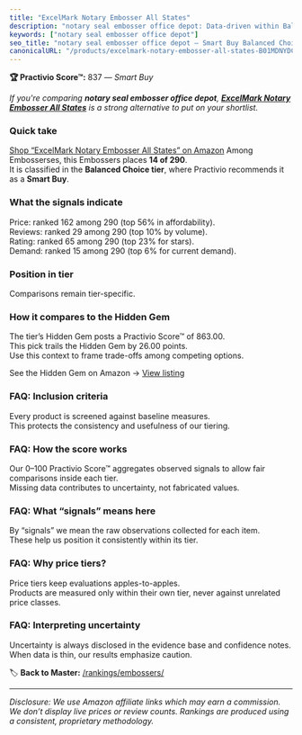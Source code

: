 ```yaml
---
title: "ExcelMark Notary Embosser All States"
description: "notary seal embosser office depot: Data-driven within Balanced Choice ranking using the Practivio Score™. Positioned by quality, value, demand, findability, mo…"
keywords: ["notary seal embosser office depot"]
seo_title: "notary seal embosser office depot — Smart Buy Balanced Choice (2025)"
canonicalURL: "/products/excelmark-notary-embosser-all-states-B01MDNYDCQ/"
---
```


**🏆 Practivio Score™:** 837 — _Smart Buy_


*If you're comparing **notary seal embosser office depot**, **[ExcelMark Notary Embosser All States](https://www.amazon.com/dp/B01MDNYDCQ?tag=practivio-20)** is a strong alternative to put on your shortlist.*
### Quick take
[Shop “ExcelMark Notary Embosser All States” on Amazon](https://www.amazon.com/dp/B01MDNYDCQ?tag=practivio-20)
Among Embosserses, this Embossers places **14 of 290**.  
It is classified in the **Balanced Choice tier**, where Practivio recommends it as a **Smart Buy**.

### What the signals indicate
Price: ranked 162 among 290 (top 56% in affordability).  
Reviews: ranked 29 among 290 (top 10% by volume).  
Rating: ranked 65 among 290 (top 23% for stars).  
Demand: ranked 15 among 290 (top 6% for current demand).

### Position in tier
Comparisons remain tier-specific.

### How it compares to the Hidden Gem
The tier’s Hidden Gem posts a Practivio Score™ of 863.00.  
This pick trails the Hidden Gem by 26.00 points.  
Use this context to frame trade-offs among competing options.  

See the Hidden Gem on Amazon → [View listing](https://www.amazon.com/dp/B09TQ5X3HR?tag=practivio-20)

### FAQ: Inclusion criteria
Every product is screened against baseline measures.  
This protects the consistency and usefulness of our tiering.

### FAQ: How the score works
Our 0–100 Practivio Score™ aggregates observed signals to allow fair comparisons inside each tier.  
Missing data contributes to uncertainty, not fabricated values.

### FAQ: What “signals” means here
By “signals” we mean the raw observations collected for each item.  
These help us position it consistently within its tier.

### FAQ: Why price tiers?
Price tiers keep evaluations apples-to-apples.  
Products are measured only within their own tier, never against unrelated price classes.

### FAQ: Interpreting uncertainty
Uncertainty is always disclosed in the evidence base and confidence notes.  
When data is thin, our results emphasize caution.


🏷️ **Back to Master:** [/rankings/embossers/](/rankings/embossers/)

---
_Disclosure: We use Amazon affiliate links which may earn a commission. We don’t display live prices or review counts. Rankings are produced using a consistent, proprietary methodology._

